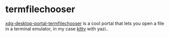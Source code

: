 # termfilechooser

[xdg-desktop-portal-termfilechooser](https://github.com/hunkyburrito/xdg-desktop-portal-termfilechooser)
is a cool portal that lets you open a file in a terminal emulator, in my case [kitty](https://sw.kovidgoyal.net/kitty/)
with yazi..
